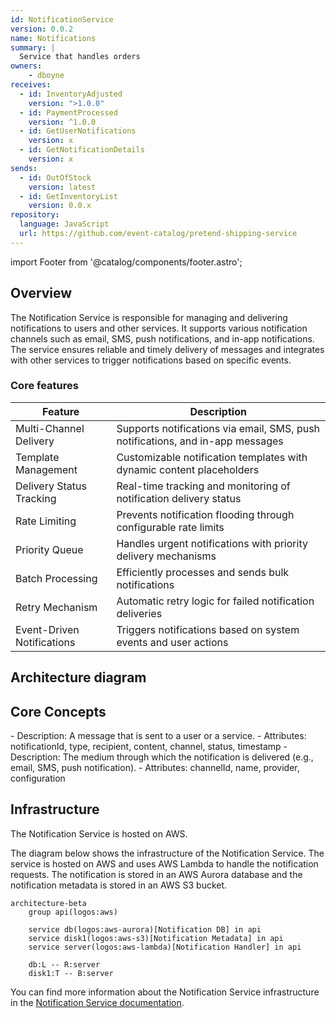 ```yaml
---
id: NotificationService
version: 0.0.2
name: Notifications
summary: |
  Service that handles orders
owners:
    - dboyne
receives:
  - id: InventoryAdjusted
    version: ">1.0.0"
  - id: PaymentProcessed
    version: ^1.0.0
  - id: GetUserNotifications
    version: x
  - id: GetNotificationDetails
    version: x
sends:
  - id: OutOfStock
    version: latest
  - id: GetInventoryList
    version: 0.0.x
repository:
  language: JavaScript
  url: https://github.com/event-catalog/pretend-shipping-service
---
```


import Footer from '@catalog/components/footer.astro';

## Overview

The Notification Service is responsible for managing and delivering notifications to users and other services. It supports various notification channels such as email, SMS, push notifications, and in-app notifications. The service ensures reliable and timely delivery of messages and integrates with other services to trigger notifications based on specific events.

<Tiles >
    <Tile icon="DocumentIcon" href={`/docs/services/${frontmatter.id}/${frontmatter.version}/changelog`}  title="View the changelog" description="Want to know the history of this service? View the change logs" />
    <Tile icon="UserGroupIcon" href="/docs/teams/full-stack" title="Contact the team" description="Any questions? Feel free to contact the owners" />
    <Tile icon="BoltIcon" href={`/visualiser/services/${frontmatter.id}/${frontmatter.version}`} title={`Sends ${frontmatter.sends.length} messages`} description="This service sends messages to downstream consumers" />
    <Tile icon="BoltIcon"  href={`/visualiser/services/${frontmatter.id}/${frontmatter.version}`} title={`Receives ${frontmatter.receives.length} messages`} description="This service receives messages from other services" />
</Tiles>

### Core features

| Feature | Description |
|---------|-------------|
| Multi-Channel Delivery | Supports notifications via email, SMS, push notifications, and in-app messages |
| Template Management | Customizable notification templates with dynamic content placeholders |
| Delivery Status Tracking | Real-time tracking and monitoring of notification delivery status |
| Rate Limiting | Prevents notification flooding through configurable rate limits |
| Priority Queue | Handles urgent notifications with priority delivery mechanisms |
| Batch Processing | Efficiently processes and sends bulk notifications |
| Retry Mechanism | Automatic retry logic for failed notification deliveries |
| Event-Driven Notifications | Triggers notifications based on system events and user actions |



## Architecture diagram

<NodeGraph />

## Core Concepts

<AccordionGroup>
  <Accordion title="Notification">
    - Description: A message that is sent to a user or a service.
    - Attributes: notificationId, type, recipient, content, channel, status, timestamp
  </Accordion>
  <Accordion title="Channel">
    - Description: The medium through which the notification is delivered (e.g., email, SMS, push notification).
    - Attributes: channelId, name, provider, configuration 
  </Accordion>
</AccordionGroup>

## Infrastructure

The Notification Service is hosted on AWS.

The diagram below shows the infrastructure of the Notification Service. The service is hosted on AWS and uses AWS Lambda to handle the notification requests. The notification is stored in an AWS Aurora database and the notification metadata is stored in an AWS S3 bucket.

```mermaid
architecture-beta
    group api(logos:aws)

    service db(logos:aws-aurora)[Notification DB] in api
    service disk1(logos:aws-s3)[Notification Metadata] in api
    service server(logos:aws-lambda)[Notification Handler] in api

    db:L -- R:server
    disk1:T -- B:server
```

You can find more information about the Notification Service infrastructure in the [Notification Service documentation](https://github.com/event-catalog/pretend-shipping-service/blob/main/README.md).

<Footer />